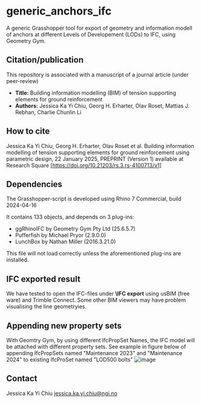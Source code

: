 # generic_anchors_ifc
A generic Grasshopper tool for export of geometry and information modell of anchors at different Levels of Developement (LODs) to IFC, using Geometry Gym.

## Citation/publication
This repository is associated with a manuscript of a journal article (under peer-review)
- **Title:** Building information modelling (BIM) of tension supporting elements for ground reinforcement
- **Authors:** Jessica Ka Yi Chiu, Georg H. Erharter, Olav Roset, Mattias J. Rebhan, Charlie Chunlin Li

## How to cite
Jessica Ka Yi Chiu, Georg H. Erharter, Olav Roset et al. Building information modelling of tension supporting elements for ground reinforcement using parametric design, 22 January 2025, PREPRINT (Version 1) available at Research Square [https://doi.org/10.21203/rs.3.rs-4100713/v1]

## Dependencies
The Grasshopper-script is developed using Rhino 7 Commercial, build 2024-04-16

It contains 133 objects, and depends on 3 plug-ins:
  - ggRhinoIFC                     by Geometry Gym Pty Ltd (25.6.5.7)
  - Pufferfish                     by Michael Pryor (2.9.0.0)
  - LunchBox                       by Nathan Miller (2016.3.21.0)

This file will not load correctly unless the aforementioned plug-ins are installed.

## IFC exported result
We have tested to open the IFC-files under **\IFC export** using usBIM (free ware) and Trimble Connect. Some other BIM viewers may have problem visualising the line geometryies.

## Appending new property sets
With Geomtry Gym, by using different IfcPropSet Names, the IFC model will be attached with different property sets. See example in figure below of appending IfcPropSets named "Maintenance 2023" and "Maintenance 2024" to existing IfcProSet named "LOD500 bolts"
![image](https://github.com/norwegian-geotechnical-institute/generic_anchors_ifc/assets/74724769/75c21058-2554-420c-9001-e0cc7f802763)

## Contact
Jessica Ka Yi Chiu
jessica.ka.yi.chiu@ngi.no
